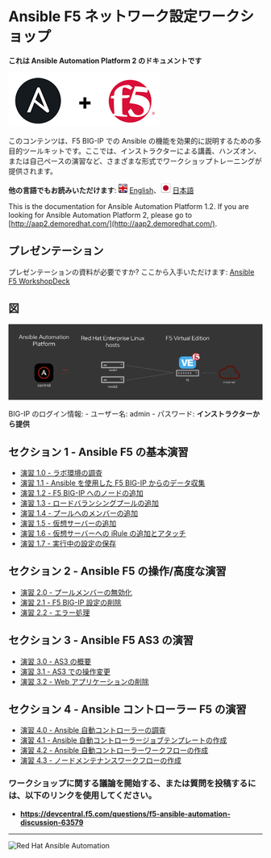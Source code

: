 # Ansible F5 ネットワーク設定ワークショップ

**これは Ansible Automation Platform 2 のドキュメントです**

![f5workshop](../images/ansiblef5-transparent.png)

このコンテンツは、F5 BIG-IP での Ansible
の機能を効果的に説明するための多目的ツールキットです。ここでは、インストラクターによる講義、ハンズオン、または自己ペースの演習など、さまざまな形式でワークショップトレーニングが提供されます。

**他の言語でもお読みいただけます**: ![uk](../images/uk.png) [English](README.md)、![japan](../images/japan.png) [日本語](README.ja.md)

This is the documentation for Ansible Automation Platform 1.2.  If you are
looking for Ansible Automation Platform 2, please go to
[http://aap2.demoredhat.com/](http://aap2.demoredhat.com/).

## プレゼンテーション
プレゼンテーションの資料が必要ですか? ここから入手いただけます:
[Ansible F5 WorkshopDeck](../decks/ansible_f5.pdf)

## 図
![f5 diagram](../images/ansible_f5_diagram.png)

BIG-IP のログイン情報: - ユーザー名: admin - パスワード: **インストラクターから提供**

## セクション 1 - Ansible F5 の基本演習

 - [演習 1.0 - ラボ環境の調査](1.0-explore)
 - [演習 1.1 - Ansible を使用した F5 BIG-IP からのデータ収集](1.1-get-facts)
 - [演習 1.2 - F5 BIG-IP へのノードの追加](1.2-add-node)
 - [演習 1.3 - ロードバランシングプールの追加](1.3-add-pool)
 - [演習 1.4 - プールへのメンバーの追加](1.4-add-pool-members)
 - [演習 1.5 - 仮想サーバーの追加](1.5-add-virtual-server)
 - [演習 1.6 - 仮想サーバーへの iRule の追加とアタッチ](1.6-add-irules)
 - [演習 1.7 - 実行中の設定の保存](1.7-save-running-config)

## セクション 2 - Ansible F5 の操作/高度な演習

 - [演習 2.0 - プールメンバーの無効化](2.0-disable-pool-member)
 - [演習 2.1 - F5 BIG-IP 設定の削除](2.1-delete-configuration)
 - [演習 2.2 - エラー処理](2.2-error-handling)

## セクション 3 - Ansible F5 AS3 の演習

 - [演習 3.0 - AS3 の概要](3.0-as3-intro)
 - [演習 3.1 - AS3 での操作変更](3.1-as3-change)
 - [演習 3.2 - Web アプリケーションの削除](3.2-as3-delete)

## セクション 4 - Ansible コントローラー F5 の演習

 - [演習 4.0 - Ansible 自動コントローラーの調査](4.0-explore-tower)
 - [演習 4.1 - Ansible 自動コントローラージョブテンプレートの作成](4.1-tower-job-template)
 - [演習 4.2 - Ansible 自動コントローラーワークフローの作成](4.2-tower-workflow)
 - [演習 4.3 - ノードメンテナンスワークフローの作成](4.3-tower-workflow2)


### ワークショップに関する議論を開始する、または質問を投稿するには、以下のリンクを使用してください。
  - **https://devcentral.f5.com/questions/f5-ansible-automation-discussion-63579**

---
![Red Hat Ansible
Automation](../images/rh-ansible-automation-platform.png)

